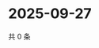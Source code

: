 # 2025-09-27

共 0 条

<!-- BEGIN ZHIHUVIDEO -->
<!-- 最后更新时间 Sat Sep 27 2025 05:09:34 GMT+0800 (China Standard Time) -->

<!-- END ZHIHUVIDEO -->
